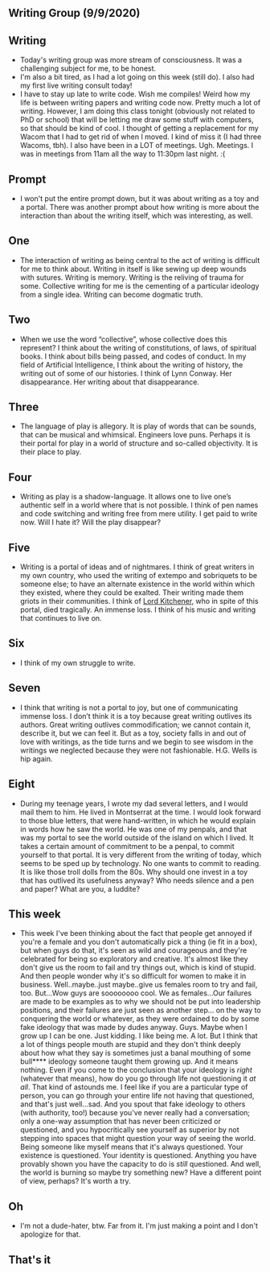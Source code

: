 ## Writing Group (9/9/2020)

## Writing
- Today's writing group was more stream of consciousness. It was a challenging subject for me, to be honest.
- I'm also a bit tired, as I had a lot going on this week (still do). I also had my first live writing consult today!
- I have to stay up late to write code. Wish me compiles! Weird how my life is between writing papers and writing code now. Pretty much a lot 
  of writing. However, I am doing this class tonight (obviously not related to PhD or school) that will be letting me draw some stuff with computers, so that should be kind of cool. I thought of getting
  a replacement for my Wacom that I had to get rid of when I moved. I kind of miss it (I had three Wacoms, tbh). I also have been in a LOT of meetings. Ugh. Meetings. I was in meetings from 11am all the way to 11:30pm last night. :(

## Prompt
- I won't put the entire prompt down, but it was about writing as a toy and a portal. There was another prompt about 
  how writing is more about the interaction than about the writing itself, which was interesting, as well.


## One
- The interaction of writing as being central to the act of writing is difficult for me to think about. 
Writing in itself is like sewing up deep wounds with sutures. Writing is memory.
Writing is the reliving of trauma for some. 
Collective writing for me is the cementing of a particular ideology from a single idea. Writing can become dogmatic truth. 

## Two
- When we use the word “collective”, whose collective does this represent? 
I think about the writing of constitutions, of laws, of spiritual books. 
I think about bills being passed, and codes of conduct. 
In my field of Artificial Intelligence, I think about the writing of history, the writing out of some of our histories. 
I think of Lynn Conway. Her disappearance. Her writing about that disappearance.

## Three
- The language of play is allegory. It is play of words that can be sounds, that can be musical and whimsical. 
Engineers love puns. Perhaps it is their portal for play in a world of structure and so-called objectivity. 
It is their place to play.

## Four
- Writing as play is a shadow-language. It allows one to live one’s authentic self in a world where that is not possible. 
I think of pen names and code switching and writing free from mere utility.
I get paid to write now. Will I hate it? Will the play disappear?

## Five
- Writing is a portal of ideas and of nightmares.
I think of great writers in my own country, who used the writing of extempo and sobriquets to be someone else; 
to have an alternate existence in the world within which they existed, where they could be exalted. 
Their writing made them griots in their communities.
I think of [Lord Kitchener](https://en.wikipedia.org/wiki/Lord_Kitchener_(calypsonian)), who in spite of this portal, died tragically. An immense loss. 
I think of his music and writing that continues to live on.

## Six
- I think of my own struggle to write. 

## Seven
- I think that writing is not a portal to joy, but one of communicating immense loss. 
I don’t think it is a toy because great writing outlives its authors. 
Great writing outlives commodification; we cannot contain it, describe it, but we can feel it. 
But as a toy, society falls in and out of love with writings, 
as the tide turns and we begin to see wisdom in the writings we neglected because they were not fashionable. 
H.G. Wells is hip again.

## Eight
- During my teenage years, I wrote my dad several letters, and I would mail them to him. 
He lived in Montserrat at the time.
I would look forward to those blue letters, that were hand-written, 
in which he would explain in words how he saw the world. He was one of my penpals, 
and that was my portal to see the world outside of the island on which I lived. 
It takes a certain amount of commitment to be a penpal, to commit yourself to that portal. 
It is very different from the writing of today, which seems to be sped up by technology. 
No one wants to commit to reading. It is like those troll dolls from the 80s. 
Why should one invest in a toy that has outlived its usefulness anyway? 
Who needs silence and a pen and paper? What are you, a luddite?

## This week
- This week I've been thinking about the fact that people get annoyed if you're a female and you don't automatically pick a thing (ie fit in a box), but
  when guys do that, it's seen as wild and courageous and they're celebrated for being so exploratory and creative. It's almost like they don't 
  give us the room to fail and try things out, which is kind of stupid. And then people wonder why it's so difficult for women to make it in business. Well..maybe..just maybe..give us females room to try and fail, too. But...Wow guys are soooooooo cool.
  We as females...Our failures are made to be examples as to why we should not be put into leadership positions, and their failures are just seen as another step...
  on the way to conquering the world or whatever, as they were ordained to do by some fake ideology that was made by dudes anyway. Guys. 
  Maybe when I grow up I can be one. Just kidding. I like being me. A lot. But I think that a lot of things people mouth are stupid and they don't 
  think deeply about how what they say is sometimes just a banal mouthing of some bull**** ideology someone taught them growing up. And it means 
  nothing. Even if you come to the conclusion that your ideology is *right* (whatever that means), how do you go through life not questioning it *at all*. That kind of astounds me. I feel like if you are a particular type of person, you can go through your entire life not having that questioned, and that's just well...sad. And you spout that fake ideology to others (with authority, too!) because you've never really had a conversation; only a one-way assumption that has never been criticized or questioned, and you hypocritically see yourself as superior by not stepping into spaces that might question your way of seeing the world. Being someone like myself means that it's always questioned. Your existence is questioned. Your identity is questioned. Anything you have provably shown you have the capacity to do is *still* questioned. And well, the world is burning so maybe try something new? Have a different point of view, perhaps? It's worth a try. 
  
## Oh
- I'm not a dude-hater, btw. Far from it. I'm just making a point and I don't apologize for that.

## That's it





